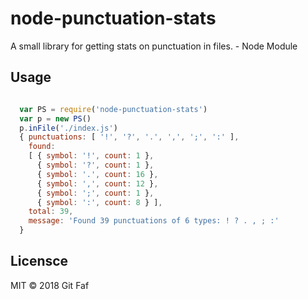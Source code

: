 # node-punctuation-stats

A small library for getting stats on punctuation in files. - Node Module

## Usage

```javascript

  var PS = require('node-punctuation-stats')
  var p = new PS()
  p.inFile('./index.js')
  { punctuations: [ '!', '?', '.', ',', ';', ':' ],
    found:
    [ { symbol: '!', count: 1 },
      { symbol: '?', count: 1 },
      { symbol: '.', count: 16 },
      { symbol: ',', count: 12 },
      { symbol: ';', count: 1 },
      { symbol: ':', count: 8 } ],
    total: 39,
    message: 'Found 39 punctuations of 6 types: ! ? . , ; :'
  }

```

## Licensce

MIT &copy; 2018 Git Faf
